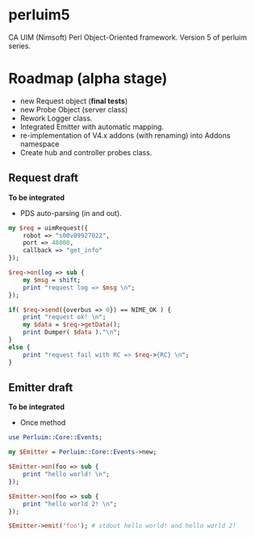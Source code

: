 # perluim5
CA UIM (Nimsoft) Perl Object-Oriented framework. Version 5 of perluim series.

# Roadmap (alpha stage)

- new Request object (**final tests**)
- new Probe Object (server class)
- Rework Logger class.
- Integrated Emitter with automatic mapping.
- re-implementation of V4.x addons (with renaming) into Addons namespace
- Create hub and controller probes class.

## Request draft 

**To be integrated** 
- PDS auto-parsing (in and out). 

```perl
my $req = uimRequest({
    robot => "s00v09927022",
    port => 48000,
    callback => "get_info"
});

$req->on(log => sub {
    my $msg = shift; 
    print "request log => $msg \n";
});

if( $req->send({overbus => 0}) == NIME_OK ) {
    print "request ok! \n";
    my $data = $req->getData(); 
    print Dumper( $data )."\n";
}
else {
    print "request fail with RC => $req->{RC} \n";
}
```

## Emitter draft 

**To be integrated** 
- Once method 

```perl
use Perluim::Core::Events;

my $Emitter = Perluim::Core::Events->new;

$Emitter->on(foo => sub {
    print "hello world! \n";
});

$Emitter->on(foo => sub {
    print "hello world 2! \n";
});

$Emitter->emit('foo'); # stdout hello world! and hello world 2!

```

